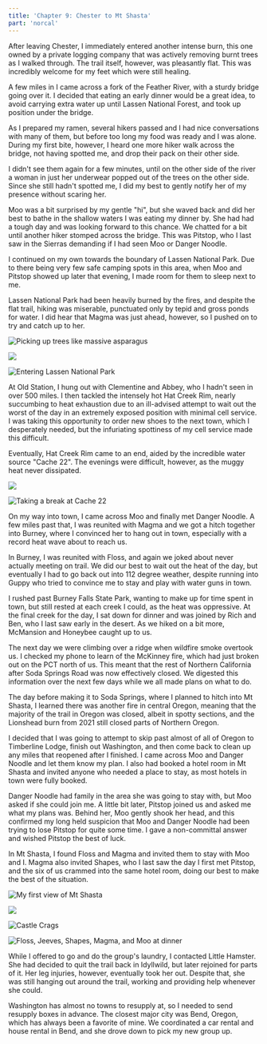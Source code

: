 ```yaml
---
title: 'Chapter 9: Chester to Mt Shasta'
part: 'norcal'
---
```


<script lang="ts">
import Images from '$lib/components/Images.svelte';
</script>

After leaving Chester, I immediately entered another intense burn, this one owned by a private logging company that was
actively removing burnt trees as I walked through. The trail itself, however, was pleasantly flat. This was incredibly
welcome for my feet which were still healing.

A few miles in I came across a fork of the Feather River, with a sturdy bridge going over it. I decided that eating an
early dinner would be a great idea, to avoid carrying extra water up until Lassen National Forest, and took up position
under the bridge.

As I prepared my ramen, several hikers passed and I had nice conversations with many of them, but before too long my
food was ready and I was alone. During my first bite, however, I heard one more hiker walk across the bridge, not having
spotted me, and drop their pack on their other side.

I didn't see them again for a few minutes, until on the other side of the river a woman in just her underwear popped out
of the trees on the other side. Since she still hadn't spotted me, I did my best to gently notify her of my presence
without scaring her.

Moo was a bit surprised by my gentle "hi", but she waved back and did her best to bathe in the shallow waters I was
eating my dinner by. She had had a tough day and was looking forward to this chance. We chatted for a bit until another
hiker stomped across the bridge. This was Pitstop, who I last saw in the Sierras demanding if I had seen Moo or Danger
Noodle.

I continued on my own towards the boundary of Lassen National Park. Due to there being very few safe camping spots in
this area, when Moo and Pitstop showed up later that evening, I made room for them to sleep next to me.

Lassen National Park had been heavily burned by the fires, and despite the flat trail, hiking was miserable, punctuated
only by tepid and gross ponds for water. I did hear that Magma was just ahead, however, so I pushed on to try and catch
up to her.

![Picking up trees like massive asparagus](https://imagedelivery.net/dYSa6ZWs-G98WVtkaZGBFQ/35070aee-1041-4161-d5c6-f332fa837100/public)

![](https://imagedelivery.net/dYSa6ZWs-G98WVtkaZGBFQ/c3333a06-caf2-4786-ee0c-4ef98ee48d00/public)

![Entering Lassen National Park](https://imagedelivery.net/dYSa6ZWs-G98WVtkaZGBFQ/4e0f7b0a-8610-41e7-69f2-9c2fbf676800/public)


At Old Station, I hung out with Clementine and Abbey, who I hadn't seen in over 500 miles. I then tackled the intensely
hot Hat Creek Rim, nearly succumbing to heat exhaustion due to an ill-advised attempt to wait out the worst of the day
in an extremely exposed position with minimal cell service. I was taking this opportunity to order new shoes to the next
town, which I desperately needed, but the infuriating spottiness of my cell service made this difficult.

Eventually, Hat Creek Rim came to an end, aided by the incredible water source "Cache 22". The evenings were difficult,
however, as the muggy heat never dissipated.

![](https://imagedelivery.net/dYSa6ZWs-G98WVtkaZGBFQ/5bd2761e-6150-443c-371c-0d4d5637f400/public)

![Taking a break at Cache 22](https://imagedelivery.net/dYSa6ZWs-G98WVtkaZGBFQ/480fb12c-c884-4ea3-b269-f4e04ce34c00/public)


On my way into town, I came across Moo and finally met Danger Noodle. A few miles past that, I was reunited with Magma
and we got a hitch together into Burney, where I convinced her to hang out in town, especially with a record heat wave
about to reach us.

In Burney, I was reunited with Floss, and again we joked about never actually meeting on trail. We did our best to wait
out the heat of the day, but eventually I had to go back out into 112 degree weather, despite running into Guppy who
tried to convince me to stay and play with water guns in town.

I rushed past Burney Falls State Park, wanting to make up for time spent in town, but still rested at each creek I
could, as the heat was oppressive. At the final creek for the day, I sat down for dinner and was joined by Rich and Ben,
who I last saw early in the desert. As we hiked on a bit more, McMansion and Honeybee caught up to us.

The next day we were climbing over a ridge when wildfire smoke overtook us. I checked my phone to learn of the
McKinney fire, which had just broken out on the PCT north of us. This meant that the rest of Northern California after
Soda Springs Road was now effectively closed. We digested this information over the next few days while we all made
plans on what to do.

The day before making it to Soda Springs, where I planned to hitch into Mt Shasta, I learned there was another fire in
central Oregon, meaning that the majority of the trail in Oregon was closed, albeit in spotty sections, and the
Lionshead burn from 2021 still closed parts of Northern Oregon.

I decided that I was going to attempt to skip past almost of all of Oregon to Timberline Lodge, finish out Washington,
and then come back to clean up any miles that reopened after I finished. I came across Moo and Danger Noodle and let
them know my plan. I also had booked a hotel room in Mt Shasta and invited anyone who needed a place to stay, as most
hotels in town were fully booked.

Danger Noodle had family in the area she was going to stay with, but Moo asked if she could join me. A little bit later,
Pitstop joined us and asked me what my plans was. Behind her, Moo gently shook her head, and this confirmed my long held
suspicion that Moo and Danger Noodle had been trying to lose Pitstop for quite some time. I gave a non-committal answer
and wished Pitstop the best of luck.

In Mt Shasta, I found Floss and Magma and invited them to stay with Moo and I. Magma also invited Shapes, who I last saw
the day I first met Pitstop, and the six of us crammed into the same hotel room, doing our best to make the best of the
situation.

![My first view of Mt Shasta](https://imagedelivery.net/dYSa6ZWs-G98WVtkaZGBFQ/91abc1a3-6cd1-44c8-fa68-6d8bbd234c00/public)

![](https://imagedelivery.net/dYSa6ZWs-G98WVtkaZGBFQ/0e58a7e1-4c45-4d47-07b1-f627bb156b00/public)

![Castle Crags](https://imagedelivery.net/dYSa6ZWs-G98WVtkaZGBFQ/a1442671-dd61-4d50-07a7-483ac9846100/public)

![Floss, Jeeves, Shapes, Magma, and Moo at dinner](https://imagedelivery.net/dYSa6ZWs-G98WVtkaZGBFQ/1548b9b1-8d55-42cd-900d-ad9e82cb4600/public)


While I offered to go and do the group's laundry, I contacted Little Hamster. She had decided to quit the trail back in
Idyllwild, but later rejoined for parts of it. Her leg injuries, however, eventually took her out. Despite that, she was
still hanging out around the trail, working and providing help whenever she could.

Washington has almost no towns to resupply at, so I needed to send resupply boxes in advance. The closest major city was
Bend, Oregon, which has always been a favorite of mine. We coordinated a car rental and house rental in Bend, and she
drove down to pick my new group up.
